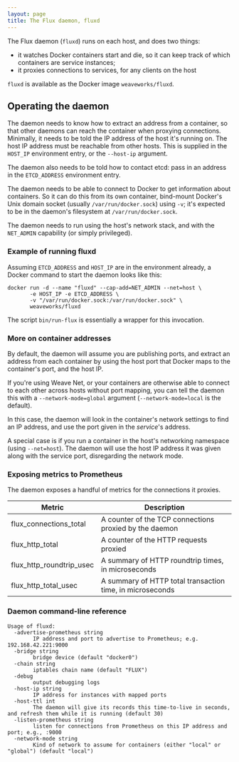 ```yaml
---
layout: page
title: The Flux daemon, fluxd
---
```


The Flux daemon (`fluxd`) runs on each host, and does two things:

 - it watches Docker containers start and die, so it can keep track of
   which containers are service instances;
 - it proxies connections to services, for any clients on the host

`fluxd` is available as the Docker image `weaveworks/fluxd`.

## Operating the daemon

The daemon needs to know how to extract an address from a container,
so that other daemons can reach the container when proxying
connections. Minimally, it needs to be told the IP address of the host
it's running on. The host IP address must be reachable from other
hosts. This is supplied in the `HOST_IP` environment entry, or the
`--host-ip` argument.

The daemon also needs to be told how to contact etcd: pass in an
address in the `ETCD_ADDRESS` environment entry.

The daemon needs to be able to connect to Docker to get information
about containers. So it can do this from its own container, bind-mount
Docker's Unix domain socket (usually `/var/run/docker.sock`) using
`-v`; it's expected to be in the daemon's filesystem at
`/var/run/docker.sock`.

The daemon needs to run using the host's network stack, and with the
`NET_ADMIN` capability (or simply privileged).

### Example of running fluxd

Assuming `ETCD_ADDRESS` and `HOST_IP` are in the environment already,
a Docker command to start the daemon looks like this:

```
docker run -d --name "fluxd" --cap-add=NET_ADMIN --net=host \
       -e HOST_IP -e ETCD_ADDRESS \
       -v "/var/run/docker.sock:/var/run/docker.sock" \
       weaveworks/fluxd
```

The script `bin/run-flux` is essentially a wrapper for this
invocation.

### More on container addresses

By default, the daemon will assume you are publishing ports, and
extract an address from each container by using the host port that
Docker maps to the container's port, and the host IP.

If you're using Weave Net, or your containers are otherwise able to
connect to each other across hosts without port mapping, you can tell
the daemon this with a `--network-mode=global` argument
(`--network-mode=local` is the default).

In this case, the daemon will look in the container's network settings
to find an IP address, and use the port given in the _service_'s
address.

A special case is if you run a container in the host's networking
namespace (using `--net=host`). The daemon will use the host IP
address it was given along with the service port, disregarding the
network mode.

### Exposing metrics to Prometheus

The daemon exposes a handful of metrics for the connections it
proxies.

| Metric | Description |
|--------|-------------|
| flux_connections_total | A counter of the TCP connections proxied by the daemon |
| flux_http_total | A counter of the HTTP requests proxied |
| flux_http_roundtrip_usec | A summary of HTTP roundtrip times, in microseconds |
| flux_http_total_usec | A summary of HTTP total transaction time, in microseconds |

### Daemon command-line reference

```
Usage of fluxd:
  -advertise-prometheus string
    	IP address and port to advertise to Prometheus; e.g. 192.168.42.221:9000
  -bridge string
    	bridge device (default "docker0")
  -chain string
    	iptables chain name (default "FLUX")
  -debug
    	output debugging logs
  -host-ip string
    	IP address for instances with mapped ports
  -host-ttl int
        The daemon will give its records this time-to-live in seconds, and refresh them while it is running (default 30)
  -listen-prometheus string
    	listen for connections from Prometheus on this IP address and port; e.g., :9000
  -network-mode string
    	Kind of network to assume for containers (either "local" or "global") (default "local")
```
